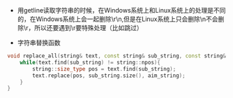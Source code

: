 - 用getline读取字符串的时候，在Windows系统上和Linux系统上的处理是不同的，在Windows系统上会一起删除\r\n,但是在Linux系统上只会删除\n不会删除\r，所以还要遇到\r要特殊处理（比如跳过）

- 字符串替换函数
```C++
void replace_all(string& text, const string& sub_string, const string& aim_string){
    while(text.find(sub_string) != string::npos){
        string::size_type pos = text.find(sub_string);
        text.replace(pos, sub_string.size(), aim_string);
    }
}
```
